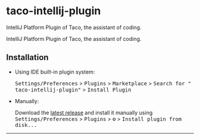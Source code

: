 # taco-intellij-plugin

IntelliJ Platform Plugin of Taco, the assistant of coding.

<!-- Plugin description -->

IntelliJ Platform Plugin of Taco, the assistant of coding.

<!-- Plugin description end -->

## Installation

- Using IDE built-in plugin system:

  <kbd>Settings/Preferences</kbd> > <kbd>Plugins</kbd> > <kbd>Marketplace</kbd> > <kbd>Search for "
  taco-intellij-plugin"</kbd> >
  <kbd>Install Plugin</kbd>

- Manually:

  Download the [latest release](https://github.com/patsnapops/taco-intellij-plugin/releases/latest) and install it
  manually using
  <kbd>Settings/Preferences</kbd> > <kbd>Plugins</kbd> > <kbd>⚙️</kbd> > <kbd>Install plugin from disk...</kbd>

---
